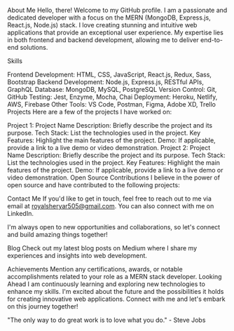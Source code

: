 About Me
Hello, there! Welcome to my GitHub profile. I am a passionate and dedicated developer with a focus on the MERN (MongoDB, Express.js, React.js, Node.js) stack. I love creating stunning and intuitive web applications that provide an exceptional user experience. My expertise lies in both frontend and backend development, allowing me to deliver end-to-end solutions.

Skills

Frontend Development: HTML, CSS, JavaScript, React.js, Redux, Sass, Bootstrap
Backend Development: Node.js, Express.js, RESTful APIs, GraphQL
Database: MongoDB, MySQL, PostgreSQL
Version Control: Git, GitHub
Testing: Jest, Enzyme, Mocha, Chai
Deployment: Heroku, Netlify, AWS, Firebase
Other Tools: VS Code, Postman, Figma, Adobe XD, Trello
Projects
Here are a few of the projects I have worked on:

Project 1: Project Name
Description: Briefly describe the project and its purpose.
Tech Stack: List the technologies used in the project.
Key Features: Highlight the main features of the project.
Demo: If applicable, provide a link to a live demo or video demonstration.
Project 2: Project Name
Description: Briefly describe the project and its purpose.
Tech Stack: List the technologies used in the project.
Key Features: Highlight the main features of the project.
Demo: If applicable, provide a link to a live demo or video demonstration.
Open Source Contributions
I believe in the power of open source and have contributed to the following projects:

Contact Me
If you'd like to get in touch, feel free to reach out to me via email at royalsheryar505@gmail.com. You can also connect with me on LinkedIn.

I'm always open to new opportunities and collaborations, so let's connect and build amazing things together!

Blog
Check out my latest blog posts on Medium where I share my experiences and insights into web development.

Achievements
Mention any certifications, awards, or notable accomplishments related to your role as a MERN stack developer.
Looking Ahead
I am continuously learning and exploring new technologies to enhance my skills. I'm excited about the future and the possibilities it holds for creating innovative web applications. Connect with me and let's embark on this journey together!

"The only way to do great work is to love what you do." - Steve Jobs
